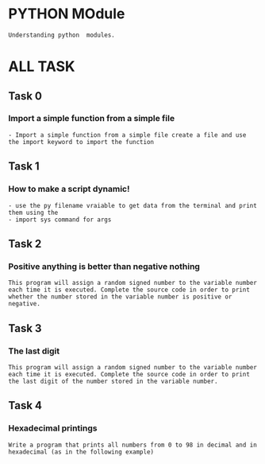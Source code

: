 # PYTHON MOdule
    Understanding python  modules.
# ALL TASK

## Task 0
### Import a simple function from a simple file
    - Import a simple function from a simple file create a file and use the import keyword to import the function

## Task 1
### How to make a script dynamic!
    - use the py filename vraiable to get data from the terminal and print them using the
    - import sys command for args

## Task 2
###  Positive anything is better than negative nothing
    This program will assign a random signed number to the variable number each time it is executed. Complete the source code in order to print whether the number stored in the variable number is positive or negative.

## Task 3
### The last digit
    This program will assign a random signed number to the variable number each time it is executed. Complete the source code in order to print the last digit of the number stored in the variable number.

## Task 4
### Hexadecimal printings
    Write a program that prints all numbers from 0 to 98 in decimal and in hexadecimal (as in the following example)
 
